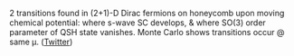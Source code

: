 
2 transitions found in (2+1)-D Dirac fermions on honeycomb upon moving chemical potential: where s-wave SC develops, & where SO(3) order parameter of QSH state vanishes. Monte Carlo shows transitions occur @ same μ. ([Twitter](https://twitter.com/JoshuahHeath/status/1276186712486674432))
